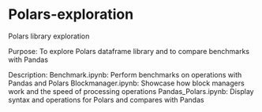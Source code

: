 # Polars-exploration
Polars library exploration

Purpose: To explore Polars dataframe library and to compare benchmarks with Pandas

Description:
Benchmark.ipynb: Perform benchmarks on operations with Pandas and Polars
Blockmanager.ipynb: Showcase how block managers work and the speed of processing operations
Pandas_Polars.ipynb: Display syntax and operations for Polars and compares with Pandas
